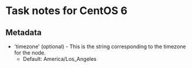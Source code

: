 # Task notes for CentOS 6

## Metadata

- 'timezone' (optional) - This is the string corresponding to the timezone for
  the node.
  - Default: America/Los_Angeles